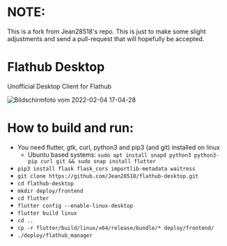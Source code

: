 # NOTE:
This is a fork from Jean28518's repo. This is just to make some slight adjustments and send a pull-request that will hopefully be accepted.

# Flathub Desktop
Unofficial Desktop Client for Flathub

![Bildschirmfoto vom 2022-02-04 17-04-28](https://user-images.githubusercontent.com/39700889/152561868-b5cfff7f-4ffc-4283-871c-710421f3f9e5.png)

# How to build and run:
- You need flutter, gtk, curl, python3 and pip3 (and git) installed on linux
    - Ubuntu based systems: `sudo apt install snapd python3 python3-pip curl git && sudo snap install flutter`
- `pip3 install flask flask_cors importlib-metadata waitress`
- `git clone https://github.com/Jean28518/flathub-desktop.git`
- `cd flathub-desktop`
- `mkdir deploy/frontend`
- `cd flutter`
- `flutter config --enable-linux-desktop`
- `flutter build linux`
- `cd ..`
- `cp -r flutter/build/linux/x64/release/bundle/* deploy/frontend/`
- `./deploy/flathub_manager`
